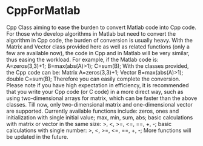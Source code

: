 # CppForMatlab
Cpp Class aiming to ease the burden to convert Matlab code into Cpp code.
For those who develop algorithms in Matlab but need to convert the algorithm in Cpp code, the burden of conversion is usually heavy. With the Matrix and Vector class provided here as well as related functions (only a few are available now), the code in Cpp and in Matlab will be very similar, thus easing the workload. For example, if the Matlab code is:
A=zeros(3,3)+1;
B=max(abs(A)>1);
C=sum(B);
With the classes provided, the Cpp code can be:
Matrix A=zeros(3,3)+1;
Vector B=max(abs(A)>1);
double C=sum(B);
Therefore you can easily complete the conversion. Please note if you have high expectation in efficiency, it is recommended that you write your Cpp code (or C code) in a more direct way, such as using two-dimensional arrays for matrix, which can be faster than the above classes.
Till now, only two-dimensional matrix and one-dimensional vector are supported. Currently available functions include:
zeros, ones and initialization with single initial value;
max, min, sum, abs;
basic calculations with matrix or vector in the same size: >, <, >=, <=, ==, +, -;
basic calculations with single number: >, <, >=, <=, ==, +, -;
More functions will be updated in the future.
